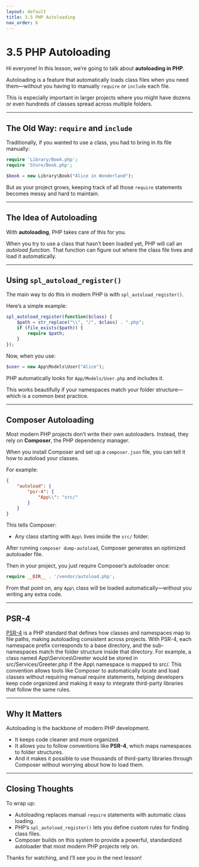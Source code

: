 ```yaml
---
layout: default
title: 3.5 PHP Autoloading
nav_order: 6
---
```


# 3.5 PHP Autoloading

Hi everyone! In this lesson, we’re going to talk about **autoloading in PHP**.

Autoloading is a feature that automatically loads class files when you need them—without you having to manually `require` or `include` each file.

This is especially important in larger projects where you might have dozens or even hundreds of classes spread across multiple folders.

---

## The Old Way: `require` and `include`

Traditionally, if you wanted to use a class, you had to bring in its file manually:

```php
require 'Library/Book.php';
require 'Store/Book.php';

$book = new Library\Book("Alice in Wonderland");
```

But as your project grows, keeping track of all those `require` statements becomes messy and hard to maintain.

---

## The Idea of Autoloading

With **autoloading**, PHP takes care of this for you.

When you try to use a class that hasn’t been loaded yet, PHP will call an *autoload function*. That function can figure out where the class file lives and load it automatically.

---

## Using `spl_autoload_register()`

The main way to do this in modern PHP is with `spl_autoload_register()`.

Here’s a simple example:

```php
spl_autoload_register(function($class) {
    $path = str_replace("\\", "/", $class) . ".php";
    if (file_exists($path)) {
        require $path;
    }
});
```

Now, when you use:

```php
$user = new App\Models\User("Alice");
```

PHP automatically looks for `App/Models/User.php` and includes it.

This works beautifully if your namespaces match your folder structure—which is a common best practice.

---

## Composer Autoloading

Most modern PHP projects don’t write their own autoloaders. Instead, they rely on **Composer**, the PHP dependency manager.

When you install Composer and set up a `composer.json` file, you can tell it how to autoload your classes.

For example:

```json
{
    "autoload": {
        "psr-4": {
            "App\\": "src/"
        }
    }
}
```

This tells Composer:

* Any class starting with `App\` lives inside the `src/` folder.

After running `composer dump-autoload`, Composer generates an optimized autoloader file.

Then in your project, you just require Composer’s autoloader once:

```php
require __DIR__ . '/vendor/autoload.php';
```

From that point on, any `App\` class will be loaded automatically—without you writing any extra code.

---

## PSR-4

[PSR-4](https://www.php-fig.org/psr/psr-4/) is a PHP standard that defines how classes and namespaces map to file paths, making autoloading consistent across projects. With PSR-4, each namespace prefix corresponds to a base directory, and the sub-namespaces match the folder structure inside that directory. For example, a class named App\Services\Greeter would be stored in src/Services/Greeter.php if the App\ namespace is mapped to src/. This convention allows tools like Composer to automatically locate and load classes without requiring manual require statements, helping developers keep code organized and making it easy to integrate third-party libraries that follow the same rules.

---

## Why It Matters

Autoloading is the backbone of modern PHP development.

* It keeps code cleaner and more organized.
* It allows you to follow conventions like **PSR-4**, which maps namespaces to folder structures.
* And it makes it possible to use thousands of third-party libraries through Composer without worrying about how to load them.

---

## Closing Thoughts

To wrap up:

* Autoloading replaces manual `require` statements with automatic class loading.
* PHP’s `spl_autoload_register()` lets you define custom rules for finding class files.
* Composer builds on this system to provide a powerful, standardized autoloader that most modern PHP projects rely on.

Thanks for watching, and I’ll see you in the next lesson!
